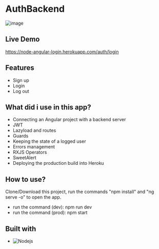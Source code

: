 # AuthBackend
 
![image](https://user-images.githubusercontent.com/51382458/200377969-61c242f1-bd3a-455b-8ba6-aefc94e452c9.png)

## Live Demo

https://node-angular-login.herokuapp.com/auth/login

## Features

* Sign up
* Login
* Log out

## What did i use in this app?

* Connecting an Angular project with a backend server
* JWT
* Lazyload and routes
* Guards
* Keeping the state of a logged user
* Errors management
* RXJS Operators
* SweetAlert
* Deploying the production build into Heroku

## How to use?

Clone/Download this project, run the commands "npm install" and "ng serve -o" to open the app. 

* run the command (dev): npm run dev
* run the command (prod): npm start 

## Built with
 
* ![Nodejs][nodejs.io]  

[nodejs.io]: https://img.shields.io/badge/-Node.js-brightgreen
